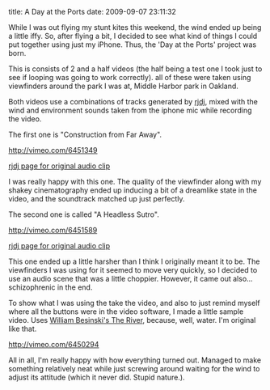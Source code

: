 title: A Day at the Ports
date: 2009-09-07 23:11:32


While I was out flying my stunt kites this weekend, the wind ended up being a little iffy. So, after flying a bit, I decided to see what kind of things I could put together using just my iPhone. Thus, the 'Day at the Ports' project was born. 

This is consists of 2 and a half videos (the half being a test one I took just to see if looping was going to work correctly). all of these were taken using viewfinders around the park I was at, Middle Harbor park in Oakland.

Both videos use a combinations of tracks generated by [rjdj][1], mixed with the wind and environment sounds taken from the iphone mic while recording the video.

The first one is "Construction from Far Away". 

http://vimeo.com/6451349

[rjdj page for original audio clip][2]

I was really happy with this one. The quality of the viewfinder along with my shakey cinematography ended up inducing a bit of a dreamlike state in the video, and the soundtrack matched up just perfectly.

The second one is called "A Headless Sutro".

http://vimeo.com/6451589

[rjdj page for original audio clip][3]

This one ended up a little harsher than I think I originally meant it to be. The viewfinders I was using for it seemed to move very quickly, so I decided to use an audio scene that was a little choppier. However, it came out also... schizophrenic in the end.

To show what I was using the take the video, and also to just remind myself where all the buttons were in the video software, I made a little sample video. Uses [William Besinski's The River][4], because, well, water. I'm original like that.

http://vimeo.com/6450294

All in all, I'm really happy with how everything turned out. Managed to make something relatively neat while just screwing around waiting for the wind to adjust its attitude (which it never did. Stupid nature.). 

[1]: http://www.rjdj.me
[2]: http://www.rjdj.me/user/qdot/recording/22612/
[3]: http://rjdj.me/recording/22606/
[4]: http://www.last.fm/music/William+Basinski/_/The+River,+Part+2
